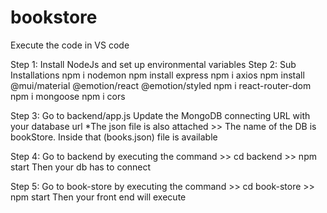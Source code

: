 # bookstore

Execute the code in VS code

Step 1: Install NodeJs and set up environmental variables
Step 2: Sub Installations
npm i nodemon
npm install express
npm i axios
npm install @mui/material @emotion/react @emotion/styled
npm i react-router-dom
npm i mongoose
npm i cors

Step 3: Go to backend/app.js
Update the MongoDB connecting URL with your database url
*The json file is also attached >> The name of the DB is bookStore. Inside that (books.json) file is available

Step 4: Go to backend by executing the command >> cd backend >> npm start
Then your db has to connect

Step 5: Go to book-store by executing the command >> cd book-store >> npm start
Then your front end will execute
